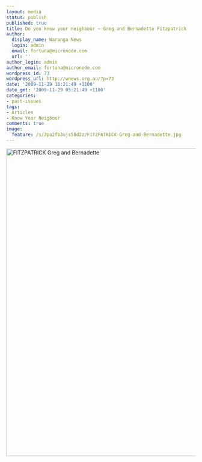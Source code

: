 ```yaml
---
layout: media
status: publish
published: true
title: Do you know your neighbour ~ Greg and Bernadette Fitzpatrick
author:
  display_name: Waranga News
  login: admin
  email: fortuna@micronode.com
  url: ''
author_login: admin
author_email: fortuna@micronode.com
wordpress_id: 73
wordpress_url: http://wnews.org.au/?p=73
date: '2009-11-29 16:21:49 +1100'
date_gmt: '2009-11-29 05:21:49 +1100'
categories:
- past-issues
tags:
- Articles
- Know Your Neigbour
comments: true
image:
  feature: /s/3pa2fb3ujs58d2z/FITZPATRICK-Greg-and-Bernadette.jpg
---
```


<a href="{{ site.url }}/images/2009/11/FITZPATRICK-Greg-and-Bernadette.jpg"><img class="alignnone size-large wp-image-74" style="border: 0pt none;" title="FITZPATRICK Greg and Bernadette" alt="FITZPATRICK Greg and Bernadette" src="{{ site.url }}/images/2009/11/FITZPATRICK-Greg-and-Bernadette-703x1024.jpg" width="562" height="819" /></a>

